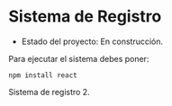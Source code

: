 <h1>Sistema de Registro</h1>

- Estado del proyecto: En construcción.

Para ejecutar el sistema debes poner:

```npm install react```

Sistema de registro 2.
